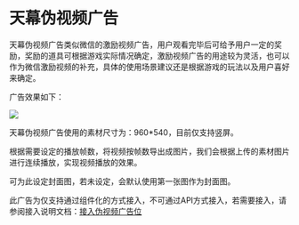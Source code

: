 # 天幕伪视频广告

天幕伪视频广告类似微信的激励视频广告，用户观看完毕后可给予用户一定的奖励，奖励的道具可根据游戏实际情况确定，激励视频广告的用途较为灵活，也可以作为微信激励视频的补充，具体的使用场景建议还是根据游戏的玩法以及用户喜好来确定。

广告效果如下：



![](https://cdn.61week.com/tianmu/doc/index/image/glossary-3.jpg)

天幕伪视频广告使用的素材尺寸为：960\*540，目前仅支持竖屏。

根据需要设定的播放帧数，将视频按帧数导出成图片，我们会根据上传的素材图片进行连续播放，实现视频播放的效果。

可为此设定封面图，若未设定，会默认使用第一张图作为封面图。

此广告为仅支持通过组件化的方式接入，不可通过API方式接入，若需要接入，请参阅接入说明文档：[接入伪视频广告位](../dev-guide/componentization/createflow/like-video.md)
